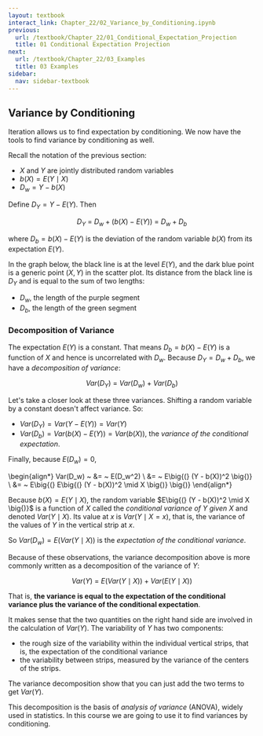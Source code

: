 ```yaml
---
layout: textbook
interact_link: Chapter_22/02_Variance_by_Conditioning.ipynb
previous:
  url: /textbook/Chapter_22/01_Conditional_Expectation_Projection
  title: 01 Conditional Expectation Projection
next:
  url: /textbook/Chapter_22/03_Examples
  title: 03 Examples
sidebar:
  nav: sidebar-textbook
---
```


## Variance by Conditioning ##

Iteration allows us to find expectation by conditioning. We now have the tools to find variance by conditioning as well.

Recall the notation of the previous section:
- $X$ and $Y$ are jointly distributed random variables
- $b(X) = E(Y \mid X)$
- $D_w = Y - b(X)$

Define $D_Y = Y - E(Y)$. Then

$$
D_Y ~ = ~  D_w + (b(X) - E(Y)) ~ = ~ D_w + D_b
$$

where $D_b = b(X) - E(Y)$ is the deviation of the random variable $b(X)$ from its expectation $E(Y)$.

In the graph below, the black line is at the level $E(Y)$, and the dark blue point is a generic point $(X, Y)$ in the scatter plot. Its distance from the black line is $D_Y$ and is equal to the sum of two lengths:
- $D_w$, the length of the purple segment
- $D_b$, the length of the green segment

### Decomposition of Variance ###
The expectation $E(Y)$ is a constant. That means $D_b = b(X) - E(Y)$ is a function of $X$ and hence is uncorrelated with $D_w$. Because $D_Y = D_w + D_b$, we have a *decomposition of variance*:

$$
Var(D_Y) ~ = ~ Var(D_w) + Var(D_b)
$$

Let's take a closer look at these three variances. Shifting a random variable by a constant doesn't affect variance. So:
- $Var(D_Y) = Var(Y - E(Y)) = Var(Y)$
- $Var(D_b) = Var(b(X) - E(Y)) = Var(b(X))$, the *variance of the conditional expectation*.

Finally, because $E(D_w) = 0$,

\begin{align*}
Var(D_w) ~ &= ~ E(D_w^2) \\
&= ~ E\big{(} (Y - b(X))^2 \big{)} \\
&= ~ E\big{(} E\big{(} (Y - b(X))^2 \mid X \big{)} \big{)}
\end{align*}

Because $b(X) = E(Y \mid X)$, the random variable $E\big{(} (Y - b(X))^2 \mid X \big{)}$ is a function of $X$ called the *conditional variance of $Y$ given $X$* and denoted $Var(Y \mid X)$. Its value at $x$ is $Var(Y \mid X=x)$, that is, the variance of the values of $Y$ in the vertical strip at $x$.

So $Var(D_w) = E(Var(Y \mid X))$ is the *expectation of the conditional variance*.

Because of these observations, the variance decomposition above is more commonly written as a decomposition of the variance of $Y$:

$$
Var(Y) ~ = ~ E(Var(Y \mid X)) + Var(E(Y \mid X))
$$

That is, **the variance is equal to the expectation of the conditional variance plus the variance of the conditional expectation**.

It makes sense that the two quantities on the right hand side are involved in the calculation of $Var(Y)$. The variability of $Y$ has two components:
- the rough size of the variability within the individual vertical strips, that is, the expectation of the conditional variance
- the variability between strips, measured by the variance of the centers of the strips.

The variance decomposition show that you can just add the two terms to get $Var(Y)$.

This decomposition is the basis of *analysis of variance* (ANOVA), widely used in statistics. In this course we are going to use it to find variances by conditioning.

